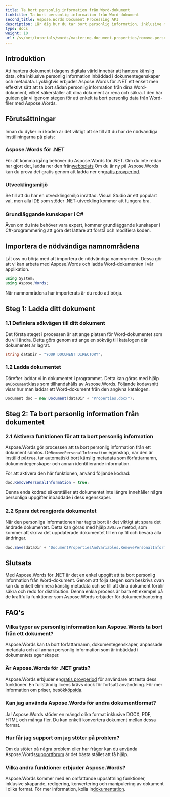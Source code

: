 ```yaml
---
title: Ta bort personlig information från Word-dokument
linktitle: Ta bort personlig information från Word-dokument
second_title: Aspose.Words Document Processing API
description: Lär dig hur du tar bort personlig information, inklusive metadata och författardetaljer, från dina Word-dokument med Aspose.Words för .NET.
type: docs
weight: 10
url: /sv/net/tutorials/words/mastering-document-properties/remove-personal-information-word-document/
---
```

## Introduktion

Att hantera dokument i dagens digitala värld innebär att hantera känslig data, ofta inklusive personlig information inbäddad i dokumentegenskaper och metadata. Lyckligtvis erbjuder Aspose.Words för .NET ett enkelt men effektivt sätt att ta bort sådan personlig information från dina Word-dokument, vilket säkerställer att dina dokument är rena och säkra. I den här guiden går vi igenom stegen för att enkelt ta bort personlig data från Word-filer med Aspose.Words.

## Förutsättningar

Innan du dyker in i koden är det viktigt att se till att du har de nödvändiga inställningarna på plats:

### Aspose.Words för .NET

 För att komma igång behöver du Aspose.Words för .NET. Om du inte redan har gjort det, ladda ner den från[webbplats](https://releases.aspose.com/words/net/) Om du är ny på Aspose.Words kan du prova det gratis genom att ladda ner en[gratis provperiod](https://releases.aspose.com/).

### Utvecklingsmiljö

Se till att du har en utvecklingsmiljö inrättad. Visual Studio är ett populärt val, men alla IDE som stöder .NET-utveckling kommer att fungera bra.

### Grundläggande kunskaper i C#

Även om du inte behöver vara expert, kommer grundläggande kunskaper i C#-programmering att göra det lättare att förstå och modifiera koden.

## Importera de nödvändiga namnområdena

Låt oss nu börja med att importera de nödvändiga namnrymden. Dessa gör att vi kan arbeta med Aspose.Words och ladda Word-dokumenten i vår applikation.

```csharp
using System;
using Aspose.Words;
```

När namnområdena har importerats är du redo att börja.

## Steg 1: Ladda ditt dokument

### 1.1 Definiera sökvägen till ditt dokument

Det första steget i processen är att ange platsen för Word-dokumentet som du vill ändra. Detta görs genom att ange en sökväg till katalogen där dokumentet är lagrat.

```csharp
string dataDir = "YOUR DOCUMENT DIRECTORY";
```

### 1.2 Ladda dokumentet

 Därefter laddar vi in dokumentet i programmet. Detta kan göras med hjälp av`Document`klass som tillhandahålls av Aspose.Words. Följande kodavsnitt visar hur man laddar ett Word-dokument från den angivna katalogen.

```csharp
Document doc = new Document(dataDir + "Properties.docx");
```

## Steg 2: Ta bort personlig information från dokumentet

### 2.1 Aktivera funktionen för att ta bort personlig information

 Aspose.Words gör processen att ta bort personlig information från ett dokument sömlös. De`RemovePersonalInformation` egenskap, när den är inställd på`true`, tar automatiskt bort känslig metadata som författarnamn, dokumentegenskaper och annan identifierande information.

För att aktivera den här funktionen, använd följande kodrad:

```csharp
doc.RemovePersonalInformation = true;
```

Denna enda kodrad säkerställer att dokumentet inte längre innehåller några personliga uppgifter inbäddade i dess egenskaper.

### 2.2 Spara det rengjorda dokumentet

 När den personliga informationen har tagits bort är det viktigt att spara det ändrade dokumentet. Detta kan göras med hjälp av`Save` metod, som kommer att skriva det uppdaterade dokumentet till en ny fil och bevara alla ändringar.

```csharp
doc.Save(dataDir + "DocumentPropertiesAndVariables.RemovePersonalInformation.docx");
```

## Slutsats

Med Aspose.Words för .NET är det en enkel uppgift att ta bort personlig information från Word-dokument. Genom att följa stegen som beskrivs ovan kan du enkelt eliminera känslig metadata och se till att dina dokument förblir säkra och redo för distribution. Denna enkla process är bara ett exempel på de kraftfulla funktioner som Aspose.Words erbjuder för dokumenthantering.

## FAQ's

### Vilka typer av personlig information kan Aspose.Words ta bort från ett dokument?

Aspose.Words kan ta bort författarnamn, dokumentegenskaper, anpassade metadata och all annan personlig information som är inbäddad i dokumentets egenskaper.

### Är Aspose.Words för .NET gratis?

 Aspose.Words erbjuder en[gratis provperiod](https://releases.aspose.com/) för användare att testa dess funktioner. En fullständig licens krävs dock för fortsatt användning. För mer information om priser, besök[köpsida](https://purchase.aspose.com/buy).

### Kan jag använda Aspose.Words för andra dokumentformat?

Ja! Aspose.Words stöder en mängd olika format inklusive DOCX, PDF, HTML och många fler. Du kan enkelt konvertera dokument mellan dessa format.

### Hur får jag support om jag stöter på problem?

 Om du stöter på några problem eller har frågor kan du använda Aspose.Words[supportforum](https://forum.aspose.com/c/words/8) är det bästa stället att få hjälp.

### Vilka andra funktioner erbjuder Aspose.Words?

 Aspose.Words kommer med en omfattande uppsättning funktioner, inklusive skapande, redigering, konvertering och manipulering av dokument i olika format. För mer information, kolla in[dokumentation](https://reference.aspose.com/words/net/).